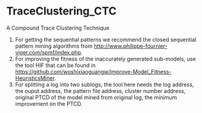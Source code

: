 # TraceClustering_CTC

A Compound Trace Clustering Technique

1. For getting the sequential patterns we recommend the closed sequential pattern mining algorithms from http://www.philippe-fournier-viger.com/spmf/index.php.
2. For improving the fitness of the inaccurately generated sub-models, use the tool HIF that can be found in https://github.com/woshixiaoguangw/Improve-Model_Fitness-HeuristicsMiner.
3. For splitting a log into two sublogs, the tool here needs the log address, the ouput address, the pattern file address, cluster number address, original PTCD of the model mined from original log, the minimum improvement on the PTCD.
